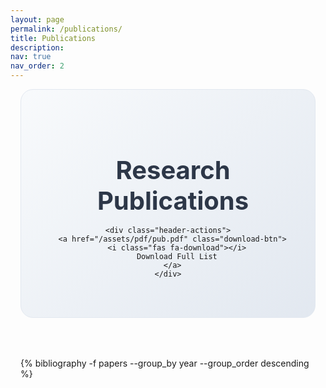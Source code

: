 ```yaml
---
layout: page
permalink: /publications/
title: Publications
description: 
nav: true
nav_order: 2
---
```


<div class="publications">
  <!-- Header Section -->
  <div class="publications-header">
    <h1 class="page-title">
      <i class="fas fa-graduation-cap"></i>
      Research Publications
    </h1>
    
    <div class="header-actions">
      <a href="/assets/pdf/pub.pdf" class="download-btn">
        <i class="fas fa-download"></i>
        Download Full List
      </a>
    </div>
  </div>

  <!-- Publications Container -->
  <div class="publications-container">
    {% bibliography -f papers --group_by year --group_order descending %}
  </div>
</div>

<style>
/* Publications Container */
.publications {
  padding: 0 1rem;
  max-width: 1200px;
  margin: 0 auto;
}

/* Header Section */
.publications-header {
  text-align: center;
  margin-bottom: 4rem;
  padding: 3rem 2rem;
  background: linear-gradient(135deg, #f8fafc 0%, #e2e8f0 100%);
  border-radius: 20px;
  border: 1px solid #e2e8f0;
}

.page-title {
  font-size: 2.5rem;
  font-weight: 700;
  color: #2d3748;
  margin-bottom: 1rem;
  display: flex;
  align-items: center;
  justify-content: center;
  gap: 1rem;
}

.page-title i {
  color: var(--global-theme-color);
  font-size: 2.2rem;
}

.page-subtitle {
  font-size: 1.2rem;
  color: #4a5568;
  margin-bottom: 2.5rem;
  line-height: 1.6;
  max-width: 600px;
  margin-left: auto;
  margin-right: auto;
}

.header-actions {
  display: flex;
  align-items: center;
  justify-content: center;
  gap: 3rem;
  flex-wrap: wrap;
}

.download-btn {
  display: inline-flex;
  align-items: center;
  gap: 0.5rem;
  padding: 1rem 2rem;
  background: var(--global-theme-color);
  color: white;
  text-decoration: none;
  font-weight: 600;
  border-radius: 12px;
  transition: all 0.3s ease;
  box-shadow: 0 4px 12px rgba(75, 108, 183, 0.3);
}

.download-btn:hover {
  background: #3b5998;
  transform: translateY(-2px);
  box-shadow: 0 6px 20px rgba(75, 108, 183, 0.4);
  color: white;
  text-decoration: none;
}

.stats {
  display: flex;
  gap: 2rem;
}

.stat-item {
  text-align: center;
}

.stat-number {
  display: block;
  font-size: 2rem;
  font-weight: 700;
  color: var(--global-theme-color);
  line-height: 1;
}

.stat-label {
  font-size: 0.9rem;
  color: #666;
  text-transform: uppercase;
  letter-spacing: 0.5px;
  font-weight: 500;
}

/* Year Groups */
.publications-container h2 {
  font-size: 2rem;
  font-weight: 700;
  color: var(--global-theme-color);
  margin: 3rem 0 2rem 0;
  padding: 1rem 0;
  border-bottom: 3px solid var(--global-theme-color);
  position: relative;
}

.publications-container h2:first-child {
  margin-top: 0;
}

.publications-container h2::after {
  content: "";
  position: absolute;
  bottom: -3px;
  left: 0;
  width: 60px;
  height: 3px;
  background: #3b5998;
}

/* Publication Entries */
.publications-container {
  margin-bottom: 3rem;
}

.entry {
  background: white;
  padding: 2.5rem;
  border-radius: 16px;
  box-shadow: 0 2px 8px rgba(0,0,0,0.06);
  transition: all 0.4s cubic-bezier(0.4, 0, 0.2, 1);
  border: 1px solid rgba(0,0,0,0.08);
  position: relative;
  margin-bottom: 2rem;
  overflow: hidden;
}

.entry::before {
  content: "";
  position: absolute;
  top: 0;
  left: 0;
  width: 5px;
  height: 100%;
  background: linear-gradient(to bottom, var(--global-theme-color), #3b5998);
  transform: scaleY(0);
  transition: transform 0.3s ease;
}

.entry:hover {
  box-shadow: 0 8px 25px rgba(0,0,0,0.12);
  transform: translateY(-4px);
}

.entry:hover::before {
  transform: scaleY(1);
}

.entry .title {
  font-size: 1.3rem;
  font-weight: 600;
  color: #2d3748;
  line-height: 1.5;
  margin: 0 0 1rem 0;
  padding-right: 4rem;
}

.entry .title a {
  color: inherit;
  text-decoration: none;
  transition: color 0.3s ease;
}

.entry .title a:hover {
  color: var(--global-theme-color);
}

.entry .year {
  position: absolute;
  top: 2.5rem;
  right: 2.5rem;
  font-size: 1.1rem;
  color: var(--global-theme-color);
  font-weight: 600;
  background: #f8fafc;
  padding: 0.3rem 0.8rem;
  border-radius: 20px;
  border: 2px solid var(--global-theme-color);
}

.entry .author {
  color: #4a5568;
  font-size: 1.05rem;
  margin: 1rem 0;
  line-height: 1.7;
}

.entry .author em {
  color: var(--global-theme-color);
  font-style: normal;
  font-weight: 600;
  background: linear-gradient(120deg, rgba(75, 108, 183, 0.1) 0%, rgba(75, 108, 183, 0.05) 100%);
  padding: 0.2rem 0.4rem;
  border-radius: 4px;
}

.entry .periodical {
  color: #2d3748;
  font-style: italic;
  font-size: 1.05rem;
  background: #f8fafc;
  border-left: 4px solid var(--global-theme-color);
  padding: 1rem 1.5rem;
  margin: 1rem 0;
  line-height: 1.6;
  border-radius: 0 8px 8px 0;
  font-weight: 500;
}

.entry .links {
  display: flex;
  gap: 1rem;
  flex-wrap: wrap;
  margin-top: 1.5rem;
  padding-top: 1.5rem;
  border-top: 2px solid #e2e8f0;
}

.entry .links .btn {
  font-size: 0.9rem;
  padding: 0.5rem 1.2rem;
  border-radius: 8px;
  font-weight: 600;
  letter-spacing: 0.02em;
  transition: all 0.3s cubic-bezier(0.4, 0, 0.2, 1);
  text-transform: uppercase;
  font-size: 0.8rem;
}

.entry .links .btn:hover {
  transform: translateY(-2px);
  box-shadow: 0 4px 12px rgba(0,0,0,0.15);
}


@media (max-width: 768px) {
  .publications {
    padding: 0 0.5rem;
  }

  .publications-header {
    padding: 2rem 1rem;
    margin-bottom: 2rem;
  }

  .page-title {
    font-size: 1.8rem;
    flex-direction: column;
    gap: 0.5rem;
  }

  .page-title i {
    font-size: 1.6rem;
  }

  .page-subtitle {
    font-size: 1rem;
    margin-bottom: 2rem;
  }

  .header-actions {
    flex-direction: column;
    gap: 2rem;
  }

  .download-btn {
    padding: 0.8rem 1.5rem;
    font-size: 0.9rem;
  }

  .stats {
    gap: 1.5rem;
  }

  .stat-number {
    font-size: 1.5rem;
  }

  .publications-container h2 {
    font-size: 1.5rem;
    margin: 2rem 0 1.5rem 0;
  }

  .entry {
    padding: 1.5rem;
    border-radius: 12px;
    margin-bottom: 1.5rem;
  }
  
  .entry .title {
    font-size: 1.1rem;
    padding-right: 3rem;
    margin-bottom: 0.8rem;
  }
  
  .entry .year {
    font-size: 0.9rem;
    top: 1.5rem;
    right: 1.5rem;
    padding: 0.2rem 0.6rem;
  }
  
  .entry .author {
    font-size: 0.95rem;
    margin: 0.8rem 0;
  }

  .entry .periodical {
    font-size: 0.95rem;
    margin: 0.8rem 0;
    padding: 0.8rem 1rem;
  }

  .entry .periodical::after {
    top: -6px;
    right: 0.5rem;
    font-size: 0.6rem;
    padding: 0.2rem 0.6rem;
  }
  
  .entry .links {
    gap: 0.8rem;
    margin-top: 1rem;
    padding-top: 1rem;
  }
  
  .entry .links .btn {
    font-size: 0.75rem;
    padding: 0.4rem 0.8rem;
  }
}
</style>

